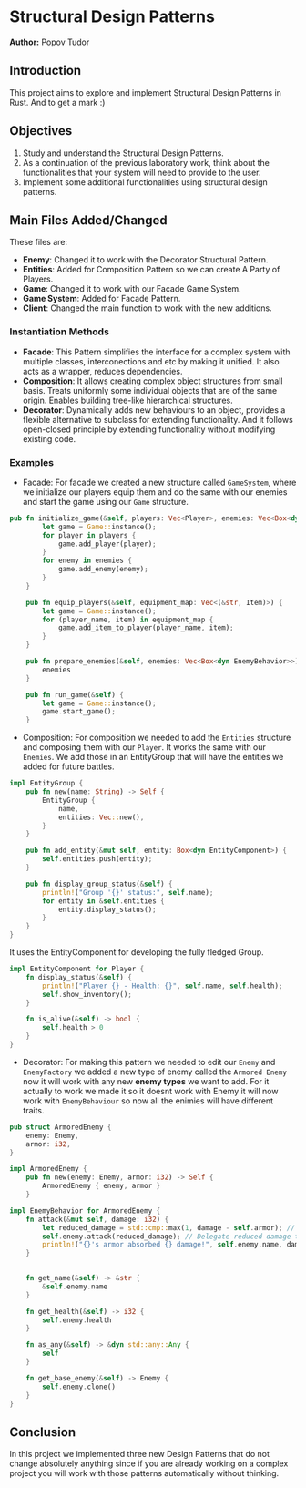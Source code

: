 # Structural Design Patterns

**Author:** Popov Tudor

## Introduction

This project aims to explore and implement Structural Design Patterns in Rust. And to get a mark :)

## Objectives

1. Study and understand the Structural Design Patterns.
2. As a continuation of the previous laboratory work, think about the functionalities that your system will need to provide to the user.
3. Implement some additional functionalities using structural design patterns.

## Main Files Added/Changed

These files are:

- **Enemy**: Changed it to work with the Decorator Structural Pattern.
- **Entities**: Added for Composition Pattern so we can create A Party of Players.
- **Game**: Changed it to work with our Facade Game System.
- **Game System**: Added for Facade Pattern.
- **Client**: Changed the main function to work with the new additions.

### Instantiation Methods

- **Facade**: This Pattern simplifies the interface for a complex system with multiple classes, interconections and etc by making it unified. It also acts as a wrapper, reduces dependencies.
- **Composition**: It allows creating complex object structures from small basis. Treats uniformly some individual objects that are of the same origin. Enables building tree-like hierarchical structures.
- **Decorator**:  Dynamically adds new behaviours to an object, provides a flexible alternative to subclass for extending functionality. And it follows open-closed principle by extending functionality without modifying existing code.

### Examples

- Facade: For facade we created a new structure called `GameSystem`, where we initialize our players equip them and do the same with our enemies and start the game using our `Game` structure.

```rust
pub fn initialize_game(&self, players: Vec<Player>, enemies: Vec<Box<dyn EnemyBehavior>>) {
        let game = Game::instance();
        for player in players {
            game.add_player(player);
        }
        for enemy in enemies {
            game.add_enemy(enemy);
        }
    }

    pub fn equip_players(&self, equipment_map: Vec<(&str, Item)>) {
        let game = Game::instance();
        for (player_name, item) in equipment_map {
            game.add_item_to_player(player_name, item);
        }
    }

    pub fn prepare_enemies(&self, enemies: Vec<Box<dyn EnemyBehavior>>) -> Vec<Box<dyn EnemyBehavior>> {
        enemies
    }

    pub fn run_game(&self) {
        let game = Game::instance();
        game.start_game();
    }
```

- Composition: For composition we needed to add the `Entities` structure and composing them with our `Player`. It works the same with our `Enemies`. We add those in an EntityGroup that will have the entities we added for future battles.

```rust
impl EntityGroup {
    pub fn new(name: String) -> Self {
        EntityGroup {
            name,
            entities: Vec::new(),
        }
    }

    pub fn add_entity(&mut self, entity: Box<dyn EntityComponent>) {
        self.entities.push(entity);
    }

    pub fn display_group_status(&self) {
        println!("Group '{}' status:", self.name);
        for entity in &self.entities {
            entity.display_status();
        }
    }
}
```

It uses the EntityComponent for developing the fully fledged Group.

```rust
impl EntityComponent for Player {
    fn display_status(&self) {
        println!("Player {} - Health: {}", self.name, self.health);
        self.show_inventory();
    }

    fn is_alive(&self) -> bool {
        self.health > 0
    }
}
```

- Decorator: For making this pattern we needed to edit our `Enemy` and `EnemyFactory` we added a new type of enemy called the `Armored Enemy` now it will work with any new **enemy types** we want to add. For it actually to work we made it so it doesnt work with Enemy it will now work with `EnemyBehaviour` so now all the enimies will have different traits.

```rust
pub struct ArmoredEnemy {
    enemy: Enemy,
    armor: i32,
}

impl ArmoredEnemy {
    pub fn new(enemy: Enemy, armor: i32) -> Self {
        ArmoredEnemy { enemy, armor }
    }
```

```rust
impl EnemyBehavior for ArmoredEnemy {
    fn attack(&mut self, damage: i32) {
        let reduced_damage = std::cmp::max(1, damage - self.armor); // Armor absorbs part of the damage
        self.enemy.attack(reduced_damage); // Delegate reduced damage to the base enemy
        println!("{}'s armor absorbed {} damage!", self.enemy.name, damage - reduced_damage);
    }
    

    fn get_name(&self) -> &str {
        &self.enemy.name
    }

    fn get_health(&self) -> i32 {
        self.enemy.health
    }

    fn as_any(&self) -> &dyn std::any::Any {
        self
    }

    fn get_base_enemy(&self) -> Enemy {
        self.enemy.clone()
    }
}
```

## Conclusion

In this project we implemented three new Design Patterns that do not change absolutely anything since if you are already working on a complex project you will work with those patterns automatically without thinking.
